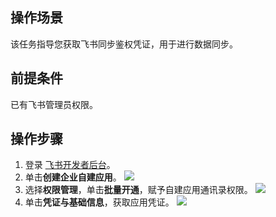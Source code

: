 ## 操作场景

该任务指导您获取飞书同步鉴权凭证，用于进行数据同步。

## 前提条件

已有飞书管理员权限。

## 操作步骤

1. 登录 [飞书开发者后台](https://open.feishu.cn/app)。
2. 单击**创建企业自建应用**。
![](https://qcloudimg.tencent-cloud.cn/raw/b0f52c527da3b8dc8d69ddb366501425.png)
3. 选择**权限管理**，单击**批量开通**，赋予自建应用通讯录权限。
![](https://qcloudimg.tencent-cloud.cn/raw/c0e1cefa87a9e2eef75ba7587aae8b48.png)
4. 单击**凭证与基础信息**，获取应用凭证。
![](https://qcloudimg.tencent-cloud.cn/raw/b1e0e6adcf410eaf4d9692257ac11627.png)